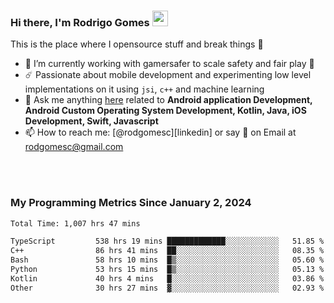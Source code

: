 
### Hi there, I'm Rodrigo Gomes <img src="https://media.giphy.com/media/hvRJCLFzcasrR4ia7z/giphy.gif" width="25px">
This is the place where I opensource stuff and break things 🤣
- 🔭 I’m currently working with gamersafer to scale safety and fair play 💜
- ☄️ Passionate about mobile development and experimenting low level implementations on it using `jsi`, `c++` and machine learning
- 💬 Ask me anything [here](https://github.com/rodgomesc/rodgomesc/issues) related to <b>Android application Development, Android Custom Operating System Development, Kotlin, Java, iOS Development, Swift, Javascript</b>
- 📫 How to reach me: [@rodgomesc][linkedin] or say 👋 on Email at [rodgomesc@gmail.com](mailto:rodgomesc@gmail.com)


<br/>

<!-- 
<picture>
  <img src="/github-metrics.svg" alt="Metrics">
</picture>
-->

</br>

### My Programming Metrics Since January 2, 2024 


<!--START_SECTION:waka-->

```txt
Total Time: 1,007 hrs 47 mins

TypeScript         538 hrs 19 mins █████████████░░░░░░░░░░░░   51.85 %
C++                86 hrs 41 mins  ██░░░░░░░░░░░░░░░░░░░░░░░   08.35 %
Bash               58 hrs 10 mins  █▒░░░░░░░░░░░░░░░░░░░░░░░   05.60 %
Python             53 hrs 15 mins  █▒░░░░░░░░░░░░░░░░░░░░░░░   05.13 %
Kotlin             40 hrs 4 mins   █░░░░░░░░░░░░░░░░░░░░░░░░   03.86 %
Other              30 hrs 27 mins  ▓░░░░░░░░░░░░░░░░░░░░░░░░   02.93 %
```

<!--END_SECTION:waka-->
